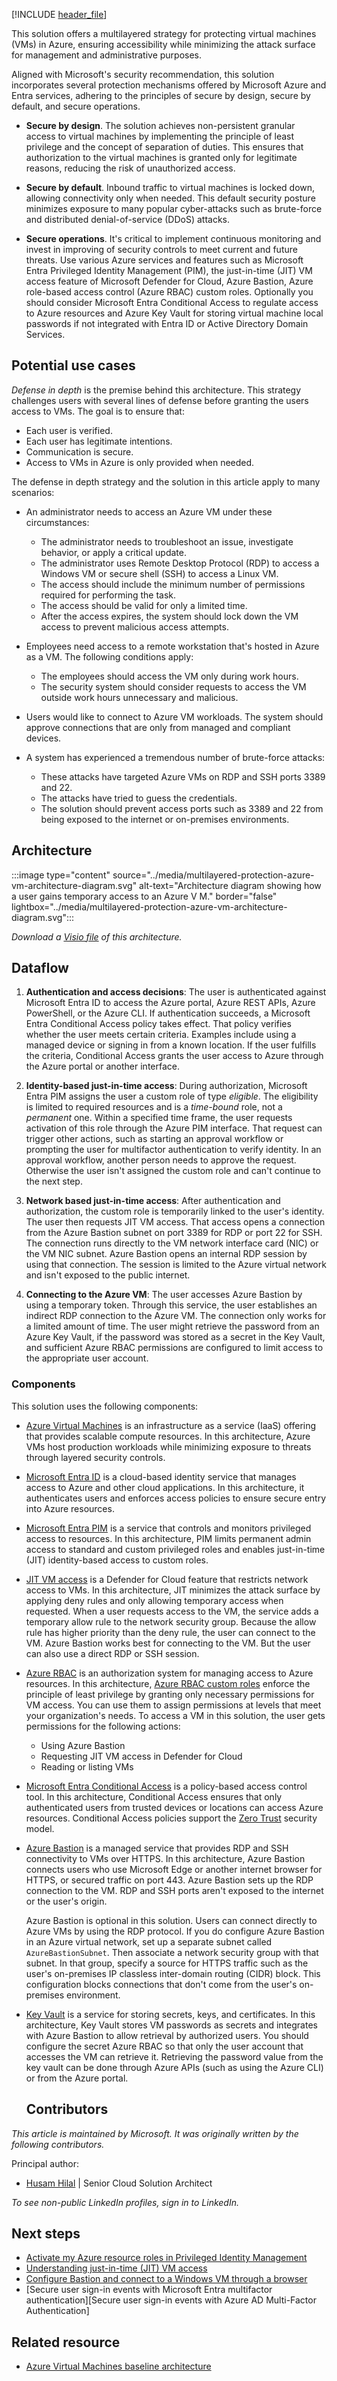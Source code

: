 [!INCLUDE [header_file](../../../includes/sol-idea-header.md)]

This solution offers a multilayered strategy for protecting virtual machines (VMs) in Azure, ensuring accessibility while minimizing the attack surface for management and administrative purposes.

Aligned with Microsoft's security recommendation, this solution incorporates several protection mechanisms offered by Microsoft Azure and Entra services, adhering to the principles of secure by design, secure by default, and secure operations.

- **Secure by design**. The solution achieves non-persistent granular access to virtual machines by implementing the principle of least privilege and the concept of separation of duties. This ensures that authorization to the virtual machines is granted only for legitimate reasons, reducing the risk of unauthorized access.

- **Secure by default**. Inbound traffic to virtual machines is locked down, allowing connectivity only when needed. This default security posture minimizes exposure to many popular cyber-attacks such as brute-force and distributed denial-of-service (DDoS) attacks.

- **Secure operations**. It's critical to implement continuous monitoring and invest in improving of security controls to meet current and future threats. Use various Azure services and features such as Microsoft Entra Privileged Identity Management (PIM), the just-in-time (JIT) VM access feature of Microsoft Defender for Cloud, Azure Bastion, Azure role-based access control (Azure RBAC) custom roles. Optionally you should consider Microsoft Entra Conditional Access to regulate access to Azure resources and Azure Key Vault for storing virtual machine local passwords if not integrated with Entra ID or Active Directory Domain Services.

## Potential use cases

*Defense in depth* is the premise behind this architecture. This strategy challenges users with several lines of defense before granting the users access to VMs. The goal is to ensure that:

- Each user is verified.
- Each user has legitimate intentions.
- Communication is secure.
- Access to VMs in Azure is only provided when needed.

The defense in depth strategy and the solution in this article apply to many scenarios:

- An administrator needs to access an Azure VM under these circumstances:

  - The administrator needs to troubleshoot an issue, investigate behavior, or apply a critical update.
  - The administrator uses Remote Desktop Protocol (RDP) to access a Windows VM or secure shell (SSH) to access a Linux VM.
  - The access should include the minimum number of permissions required for performing the task.
  - The access should be valid for only a limited time.
  - After the access expires, the system should lock down the VM access to prevent malicious access attempts.

- Employees need access to a remote workstation that's hosted in Azure as a VM. The following conditions apply:

  - The employees should access the VM only during work hours.
  - The security system should consider requests to access the VM outside work hours unnecessary and malicious.

- Users would like to connect to Azure VM workloads. The system should approve connections that are only from managed and compliant devices.

- A system has experienced a tremendous number of brute-force attacks:

  - These attacks have targeted Azure VMs on RDP and SSH ports 3389 and 22.
  - The attacks have tried to guess the credentials.
  - The solution should prevent access ports such as 3389 and 22 from being exposed to the internet or on-premises environments.

## Architecture

:::image type="content" source="../media/multilayered-protection-azure-vm-architecture-diagram.svg" alt-text="Architecture diagram showing how a user gains temporary access to an Azure V M." border="false" lightbox="../media/multilayered-protection-azure-vm-architecture-diagram.svg":::

*Download a [Visio file][Visio version of architecture diagram] of this architecture.*

## Dataflow

1. **Authentication and access decisions**: The user is authenticated against Microsoft Entra ID to access the Azure portal, Azure REST APIs, Azure PowerShell, or the Azure CLI. If authentication succeeds, a Microsoft Entra Conditional Access policy takes effect. That policy verifies whether the user meets certain criteria. Examples include using a managed device or signing in from a known location. If the user fulfills the criteria, Conditional Access grants the user access to Azure through the Azure portal or another interface.

2. **Identity-based just-in-time access**: During authorization, Microsoft Entra PIM assigns the user a custom role of type *eligible*. The eligibility is limited to required resources and is a *time-bound* role, not a *permanent* one. Within a specified time frame, the user requests activation of this role through the Azure PIM interface. That request can trigger other actions, such as starting an approval workflow or prompting the user for multifactor authentication to verify identity. In an approval workflow, another person needs to approve the request. Otherwise the user isn't assigned the custom role and can't continue to the next step.

3. **Network based just-in-time access**: After authentication and authorization, the custom role is temporarily linked to the user's identity. The user then requests JIT VM access. That access opens a connection from the Azure Bastion subnet on port 3389 for RDP or port 22 for SSH. The connection runs directly to the VM network interface card (NIC) or the VM NIC subnet. Azure Bastion opens an internal RDP session by using that connection. The session is limited to the Azure virtual network and isn't exposed to the public internet.

4. **Connecting to the Azure VM**: The user accesses Azure Bastion by using a temporary token. Through this service, the user establishes an indirect RDP connection to the Azure VM. The connection only works for a limited amount of time. The user might retrieve the password from an Azure Key Vault, if the password was stored as a secret in the Key Vault, and sufficient Azure RBAC permissions are configured to limit access to the appropriate user account.

### Components

This solution uses the following components:

- [Azure Virtual Machines][Azure Virtual Machines] is an infrastructure as a service (IaaS) offering that provides scalable compute resources. In this architecture, Azure VMs host production workloads while minimizing exposure to threats through layered security controls.

- [Microsoft Entra ID][Microsoft Entra ID] is a cloud-based identity service that manages access to Azure and other cloud applications. In this architecture, it authenticates users and enforces access policies to ensure secure entry into Azure resources.

- [Microsoft Entra PIM][Privileged Identity Management (PIM)] is a service that controls and monitors privileged access to resources. In this architecture, PIM limits permanent admin access to standard and custom privileged roles and enables just-in-time (JIT) identity-based access to custom roles.

- [JIT VM access][Just-in-time (JIT) VM access] is a Defender for Cloud feature that restricts network access to VMs. In this architecture, JIT minimizes the attack surface by applying deny rules and only allowing temporary access when requested. When a user requests access to the VM, the service adds a temporary allow rule to the network security group. Because the allow rule has higher priority than the deny rule, the user can connect to the VM. Azure Bastion works best for connecting to the VM. But the user can also use a direct RDP or SSH session.

- [Azure RBAC][Azure RBAC] is an authorization system for managing access to Azure resources. In this architecture, [Azure RBAC custom roles][Azure RBAC custom roles] enforce the principle of least privilege by granting only necessary permissions for VM access. You can use them to assign permissions at levels that meet your organization's needs. To access a VM in this solution, the user gets permissions for the following actions:

  - Using Azure Bastion
  - Requesting JIT VM access in Defender for Cloud
  - Reading or listing VMs

- [Microsoft Entra Conditional Access][Microsoft Entra Conditional Access] is a policy-based access control tool. In this architecture, Conditional Access ensures that only authenticated users from trusted devices or locations can access Azure resources. Conditional Access policies support the [Zero Trust][Zero Trust] security model.

- [Azure Bastion][Azure Bastion] is a managed service that provides RDP and SSH connectivity to VMs over HTTPS. In this architecture, Azure Bastion connects users who use Microsoft Edge or another internet browser for HTTPS, or secured traffic on port 443. Azure Bastion sets up the RDP connection to the VM. RDP and SSH ports aren't exposed to the internet or the user's origin.

  Azure Bastion is optional in this solution. Users can connect directly to Azure VMs by using the RDP protocol. If you do configure Azure Bastion in an Azure virtual network, set up a separate subnet called `AzureBastionSubnet`. Then associate a network security group with that subnet. In that group, specify a source for HTTPS traffic such as the user's on-premises IP classless inter-domain routing (CIDR) block. This configuration blocks connections that don't come from the user's on-premises environment.
  
- [Key Vault][Azure Key Vault] is a service for storing secrets, keys, and certificates. In this architecture, Key Vault stores VM passwords as secrets and integrates with Azure Bastion to allow retrieval by authorized users. You should configure the secret Azure RBAC so that only the user account that accesses the VM can retrieve it. Retrieving the password value from the key vault can be done through Azure APIs (such as using the Azure CLI) or from the Azure portal.

  ## Contributors

*This article is maintained by Microsoft. It was originally written by the following contributors.*

Principal author:

 - [Husam Hilal](https://www.linkedin.com/in/husamhilal/) | Senior Cloud Solution Architect
 
*To see non-public LinkedIn profiles, sign in to LinkedIn.*

## Next steps

- [Activate my Azure resource roles in Privileged Identity Management][Activate my Azure resource roles in Privileged Identity Management]
- [Understanding just-in-time (JIT) VM access][Understanding just-in-time (JIT) VM access]
- [Configure Bastion and connect to a Windows VM through a browser][Configure Bastion and connect to a Windows VM through a browser]
- [Secure user sign-in events with Microsoft Entra multifactor authentication][Secure user sign-in events with Azure AD Multi-Factor Authentication]

## Related resource

- [Azure Virtual Machines baseline architecture][Azure Virtual Machines baseline]

[Activate my Azure resource roles in Privileged Identity Management]: /entra/id-governance/privileged-identity-management/pim-resource-roles-activate-your-roles
[Microsoft Entra ID]:/entra/fundamentals/whatis
[Microsoft Entra Conditional Access]: /entra/identity/conditional-access/overview
[Azure Bastion]: /azure/bastion/bastion-overview
[Azure Key Vault]: /azure/key-vault/general/overview
[Azure RBAC]: /azure/role-based-access-control/overview
[Azure RBAC custom roles]: /azure/role-based-access-control/custom-roles
[Azure Virtual Machines]: /azure/well-architected/service-guides/virtual-machines
[Configure Bastion and connect to a Windows VM through a browser]: /azure/bastion/tutorial-create-host-portal
[Just-in-time (JIT) VM access]: /azure/security-center/security-center-just-in-time
[Privileged Identity Management (PIM)]: /entra/id-governance/privileged-identity-management/
[Understanding just-in-time (JIT) VM access]: /azure/security-center/just-in-time-explained
[Secure user sign-in events with Microsoft Entra multifactor authentication]: /entra/identity/authentication/tutorial-enable-azure-mfa
[Visio version of architecture diagram]: https://arch-center.azureedge.net/US-1880866-multilayered-protection-azure-vm-architecture-diagram.vsdx
[Zero Trust]: /security/zero-trust/zero-trust-overview
[Azure Virtual Machines baseline]: /azure/architecture/virtual-machines/baseline
